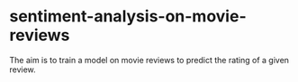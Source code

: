 # sentiment-analysis-on-movie-reviews
The aim is to train a model on movie reviews to predict the rating of a given review.
